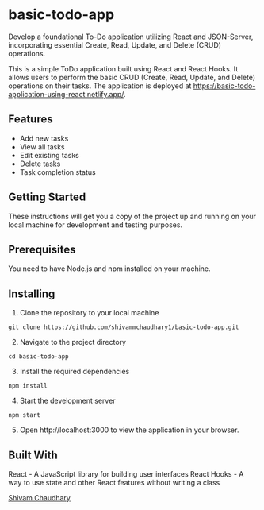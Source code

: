 # basic-todo-app
Develop a foundational To-Do application utilizing React and JSON-Server, incorporating essential Create, Read, Update, and Delete (CRUD) operations.


This is a simple ToDo application built using React and React Hooks. It allows users to perform the basic CRUD (Create, Read, Update, and Delete) operations on their tasks. The application is deployed at https://basic-todo-application-using-react.netlify.app/.

## Features
- Add new tasks
- View all tasks
- Edit existing tasks
- Delete tasks
- Task completion status

## Getting Started
These instructions will get you a copy of the project up and running on your local machine for development and testing purposes.

## Prerequisites
You need to have Node.js and npm installed on your machine.

## Installing
1. Clone the repository to your local machine
```
git clone https://github.com/shivammchaudhary1/basic-todo-app.git

```
2. Navigate to the project directory
```
cd basic-todo-app
```
3. Install the required dependencies
```
npm install
```
4. Start the development server
```
npm start
```
5. Open http://localhost:3000 to view the application in your browser.

## Built With
React - A JavaScript library for building user interfaces
React Hooks - A way to use state and other React features without writing a class

[Shivam Chaudhary](https://github.com/shivammchaudhary1)
